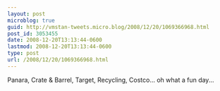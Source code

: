 ```yaml
---
layout: post
microblog: true
guid: http://vmstan-tweets.micro.blog/2008/12/20/1069366968.html
post_id: 3053455
date: 2008-12-20T13:13:44-0600
lastmod: 2008-12-20T13:13:44-0600
type: post
url: /2008/12/20/1069366968.html
---
```

Panara, Crate & Barrel, Target, Recycling, Costco... oh what a fun day...
